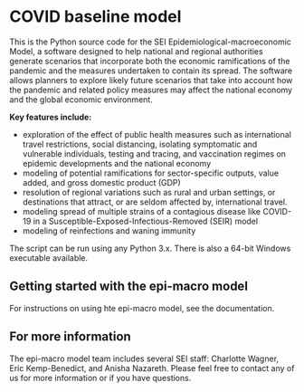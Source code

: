 # COVID baseline model
This is the Python source code for the SEI Epidemiological-macroeconomic Model, a software designed to help national and regional authorities generate scenarios that incorporate both the economic ramifications of the pandemic and the measures undertaken to contain its spread. The software allows planners to explore likely future scenarios that take into account how the pandemic and related policy measures may affect the national economy and the global economic environment.

**Key features include:**
  * exploration of the effect of public health measures such as international travel restrictions, social distancing, isolating symptomatic and vulnerable individuals, testing and tracing, and vaccination regimes on epidemic developments and the national economy
  * modeling of potential ramifications for sector-specific outputs, value added, and gross domestic product (GDP)
  * resolution of regional variations such as rural and urban settings, or destinations that attract, or are seldom affected by, international travel.
  * modeling spread of multiple strains of a contagious disease like COVID-19 in a Susceptible-Exposed-Infectious-Removed (SEIR) model
  * modeling of reinfections and waning immunity 

The script can be run using any Python 3.x. There is also a 64-bit Windows executable available.


## Getting started with the epi-macro model

For instructions on using hte epi-macro model, see the documentation.

## For more information

The epi-macro model team includes several SEI staff: Charlotte Wagner, Eric Kemp-Benedict, and Anisha Nazareth. Please feel free to contact any of us for more information or if you have questions.
